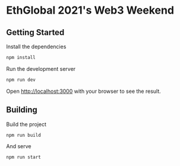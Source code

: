 # EthGlobal 2021's Web3 Weekend

## Getting Started

Install the dependencies

```bash
npm install
```

Run the development server

```bash
npm run dev
```

Open [http://localhost:3000](http://localhost:3000) with your browser to see the result.

## Building

Build the project

```bash
npm run build
```

And serve

```bash
npm run start
```
